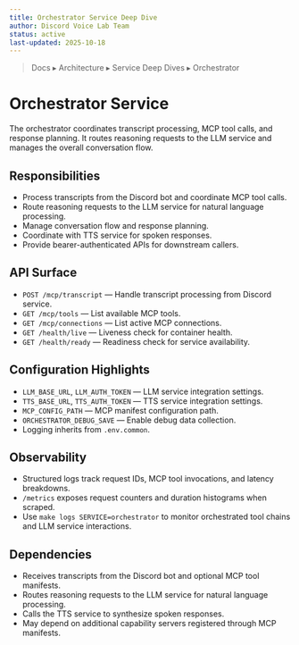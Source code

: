 ```yaml
---
title: Orchestrator Service Deep Dive
author: Discord Voice Lab Team
status: active
last-updated: 2025-10-18
---
```


<!-- markdownlint-disable-next-line MD041 -->
> Docs ▸ Architecture ▸ Service Deep Dives ▸ Orchestrator

# Orchestrator Service

The orchestrator coordinates transcript processing, MCP tool calls, and response planning. It routes reasoning requests to the LLM service and manages the overall conversation flow.

## Responsibilities

- Process transcripts from the Discord bot and coordinate MCP tool calls.
- Route reasoning requests to the LLM service for natural language processing.
- Manage conversation flow and response planning.
- Coordinate with TTS service for spoken responses.
- Provide bearer-authenticated APIs for downstream callers.

## API Surface

- `POST /mcp/transcript` — Handle transcript processing from Discord service.
- `GET /mcp/tools` — List available MCP tools.
- `GET /mcp/connections` — List active MCP connections.
- `GET /health/live` — Liveness check for container health.
- `GET /health/ready` — Readiness check for service availability.

## Configuration Highlights

- `LLM_BASE_URL`, `LLM_AUTH_TOKEN` — LLM service integration settings.
- `TTS_BASE_URL`, `TTS_AUTH_TOKEN` — TTS service integration settings.
- `MCP_CONFIG_PATH` — MCP manifest configuration path.
- `ORCHESTRATOR_DEBUG_SAVE` — Enable debug data collection.
- Logging inherits from `.env.common`.

## Observability

- Structured logs track request IDs, MCP tool invocations, and latency breakdowns.
- `/metrics` exposes request counters and duration histograms when scraped.
- Use `make logs SERVICE=orchestrator` to monitor orchestrated tool chains and LLM service interactions.

## Dependencies

- Receives transcripts from the Discord bot and optional MCP tool manifests.
- Routes reasoning requests to the LLM service for natural language processing.
- Calls the TTS service to synthesize spoken responses.
- May depend on additional capability servers registered through MCP manifests.
